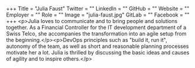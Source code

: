 +++
Title = "Julia Faust"
Twitter = ""
LinkedIn = ""
GitHub = ""
Website = ""
Employer = ""
Role = ""
Image = "julia-faust.jpg"
GitLab = ""
Facebook = ""
+++
&lt;p&gt;Julia loves to communicate and to bring people and solutions together. As a Financial Controller for the IT development department of a Swiss Telco, she accompanies the transformation into an agile setup from the beginning.&lt;/p&gt;&lt;p&gt;DevOps principles such as &#34;build it, run it&#34;, autonomy of the team, as well as short and reasonable planning processes motivate her a lot. Julia is thrilled by discussing the basic ideas and causes of agility and to inspire others.&lt;/p&gt;